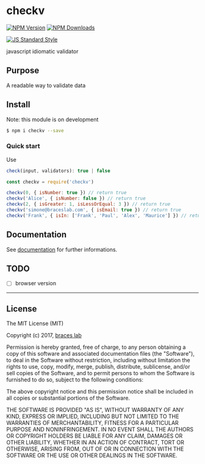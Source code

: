 # checkv

[![NPM Version](http://img.shields.io/npm/v/checkv.svg?style=flat)](https://www.npmjs.org/package/checkv)
[![NPM Downloads](https://img.shields.io/npm/dm/checkv.svg?style=flat)](https://www.npmjs.org/package/checkv)

[![JS Standard Style](https://img.shields.io/badge/code%20style-standard-brightgreen.svg)](http://standardjs.com/)

javascript idiomatic validator

## Purpose

A readable way to validate data

## Install

Note: this module is on development

````bash
$ npm i checkv --save
````

### Quick start

Use

````js
check(input, validators): true | false
````

````js
const checkv = require('checkv')

checkv(0, { isNumber: true }) // return true
checkv('Alice', { isNumber: false }) // return true
checkv(2, { isGreater: 1, isLessOrEqual: 3 }) // return true
checkv('simone@braceslab.com', { isEmail: true }) // return true
checkv('Frank', { isIn: ['Frank', 'Paul', 'Alex', 'Maurice'] }) // return true

````

## Documentation

See [documentation](./doc/README.md) for further informations.

## TODO

- [ ] browser version

---

## License

The MIT License (MIT)

Copyright (c) 2017, [braces lab](https://braceslab.com)

Permission is hereby granted, free of charge, to any person obtaining a copy
of this software and associated documentation files (the "Software"), to deal
in the Software without restriction, including without limitation the rights
to use, copy, modify, merge, publish, distribute, sublicense, and/or sell
copies of the Software, and to permit persons to whom the Software is
furnished to do so, subject to the following conditions:

The above copyright notice and this permission notice shall be included in all
copies or substantial portions of the Software.

THE SOFTWARE IS PROVIDED "AS IS", WITHOUT WARRANTY OF ANY KIND, EXPRESS OR
IMPLIED, INCLUDING BUT NOT LIMITED TO THE WARRANTIES OF MERCHANTABILITY,
FITNESS FOR A PARTICULAR PURPOSE AND NONINFRINGEMENT. IN NO EVENT SHALL THE
AUTHORS OR COPYRIGHT HOLDERS BE LIABLE FOR ANY CLAIM, DAMAGES OR OTHER
LIABILITY, WHETHER IN AN ACTION OF CONTRACT, TORT OR OTHERWISE, ARISING FROM,
OUT OF OR IN CONNECTION WITH THE SOFTWARE OR THE USE OR OTHER DEALINGS IN THE
SOFTWARE.
